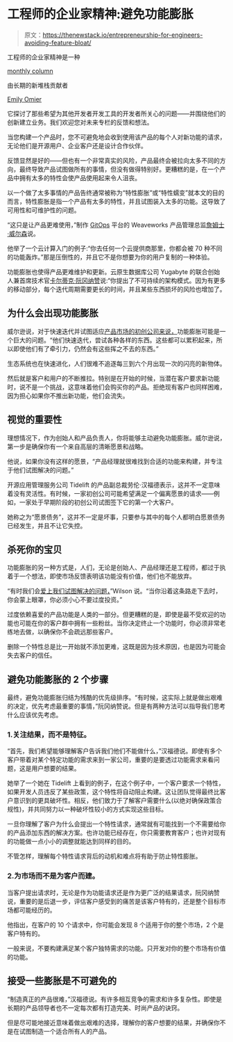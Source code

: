 # 工程师的企业家精神:避免功能膨胀

> 原文：<https://thenewstack.io/entrepreneurship-for-engineers-avoiding-feature-bloat/>

工程师的企业家精神是一种

[monthly column](https://thenewstack.io/entrepreneurship-for-engineers-how-to-build-products-customers-love/)

由长期的新堆栈贡献者

[Emily Omier](https://thenewstack.io/author/emily-omier/)

它探讨了那些希望为其他开发者开发工具的开发者所关心的问题——并围绕他们的创新建立业务。我们欢迎您对未来专栏的反馈和想法。

当您构建一个产品时，您不可避免地会收到使用该产品的每个人对新功能的请求，无论他们是开源用户、企业客户还是设计合作伙伴。

反馈显然是好的——但也有一个非常真实的风险，产品最终会被拉向太多不同的方向，最终导致产品试图做所有的事情，但没有做得特别好。更糟糕的是，在一个产品中拥有太多的特性会使产品使用起来令人沮丧。

以一个做了太多事情的产品告终通常被称为“特性膨胀”或“特性蠕变”就本文的目的而言，特性膨胀是指一个产品有太多的特性，并且试图装入太多的功能。这导致了可用性和可维护性的问题。

“这只是让产品更难使用，”制作 [GitOps](https://thenewstack.io/understanding-gitops-the-latest-tools-and-philosophies/) 平台的 Weaveworks 产品管理总监[詹姆士·威尔森](https://www.linkedin.com/in/james-wilson-9a095530/)说。

他举了一个云计算入门的例子:“你去任何一个云提供商那里，你都会被 70 种不同的功能轰炸。”那是压倒性的，并且它不是你想要为你的用户复制的一种体验。

功能膨胀也使得产品更难维护和更新。云原生数据库公司 Yugabyte 的联合创始人兼首席技术官[卡尔蒂克·阮冈纳赞](https://www.linkedin.com/in/kranganathan/)说:“你提出了不可持续的架构模式。因为有更多的移动部分，每个迭代周期需要更长的时间，并且某些东西损坏的风险也增加了。

## 为什么会出现功能膨胀

威尔逊说，对于快速迭代并试图适应[产品市场的初创公司来说，](https://thenewstack.io/entrepreneurship-for-engineers-achieving-product-led-growth/)功能膨胀可能是一个巨大的问题。“他们快速迭代，尝试各种各样的东西。这些都可以累积起来，所以即使他们有了牵引力，仍然会有这些挥之不去的东西。”

生态系统也在快速进化，人们很难不追逐每三到六个月出现一次的闪亮的新物体。

然后就是客户和用户的不断推拉。特别是在开始的时候，当潜在客户要求新功能时，说不是一个挑战，这意味着他们会购买你的产品。拒绝现有客户也同样困难，因为担心如果你不推出新功能，他们会流失。

## 视觉的重要性

理想情况下，作为创始人和产品负责人，你将能够主动避免功能膨胀。威尔逊说，第一步是确保你有一个来自高层的清晰愿景和战略。

他说，如果你没有这样的愿景，“产品经理就很难找到合适的功能来构建，并专注于他们试图解决的问题。”

开源应用管理服务公司 Tidelift 的产品副总裁劳伦·汉福德表示，这并不一定意味着没有灵活性。有时候，一家初创公司可能希望满足一个偏离愿景的请求——例如，一家处于早期阶段的初创公司试图签下它的第一个大客户。

她称之为“愿景债务”，这并不一定是坏事，只要参与其中的每个人都明白愿景债务已经发生，并且不让它失控。

## 杀死你的宝贝

功能膨胀的另一种方式是，人们，无论是创始人、产品经理还是工程师，都过于执着于一个想法，即使市场反馈表明该功能没有价值，他们也不能放弃。

“有时我们会[爱上我们试图解决的问题，](https://thenewstack.io/entrepreneurship-for-engineers-build-a-painkiller-or-vitamin-product/)”Wilson 说。“当你沿着这条路走下去时，你会蒙上眼罩，你必须小心不要过度投资。”

过度依赖喜爱的产品功能是人类的一部分。但更糟糕的是，即使是最不受欢迎的功能也可能在你的客户群中拥有一些粉丝。当你决定终止一个功能时，你必须非常老练地去做，以确保你不会疏远那些客户。

删除一个特性总是比一开始就不添加更难，这既是因为技术原因，也是因为可能会失去客户的信任。

## 避免功能膨胀的 2 个步骤

最终，避免功能膨胀归结为残酷的优先级排序。“有时候，这实际上就是做出艰难的决定，优先考虑最重要的事情，”阮冈纳赞说。但是有两种方法可以指导我们思考什么应该优先考虑。

### 1.关注结果，而不是特征。

“首先，我们希望能够理解客户告诉我们他们不能做什么，”汉福德说。即使有多个客户带着对某个特定功能的需求来到一家公司，重要的是要透过功能需求来看问题，这是用户想要的结果。

她举了一个她在 Tidelift 上看到的例子，在这个例子中，一个客户要求一个特性，如果开发人员违反了某些政策，这个特性将自动阻止构建。这让团队觉得最终比客户意识到的更具破坏性。相反，他们致力于了解客户需要什么(以绝对确保政策合规性)，并共同努力以一种破坏性较小的方式实现这些目标。

一旦你理解了客户为什么会提出一个特性请求，通常就有可能找到一个不需要给你的产品添加东西的解决方案。也许功能已经存在，你只需要教育客户；也许对现有的功能做一点小小的调整就能达到同样的目的。

不管怎样，理解每个特性请求背后的动机和难点将有助于防止特性膨胀。

### 2.为市场而不是为客户而建。

当客户提出请求时，无论是作为功能请求还是作为更广泛的结果请求，阮冈纳赞说，重要的是后退一步，评估客户感受到的痛苦是该客户特有的，还是整个目标市场都可能经历的。

他指出，在客户的 10 个请求中，你可能会发现 8 个适用于你的整个市场，2 个是客户特有的。

一般来说，不要构建满足某个客户独特需求的功能。只开发对你的整个市场有价值的功能。

## 接受一些膨胀是不可避免的

“制造真正的产品很难，”汉福德说。有许多相互竞争的需求和许多复杂性。即使是长期的产品领导者也不一定每次都有打造完美、时尚产品的诀窍。

但是尽可能地接近意味着做出艰难的选择，理解你的客户想要的结果，并确保你不是在试图制造一个适合所有人的产品。

<svg xmlns:xlink="http://www.w3.org/1999/xlink" viewBox="0 0 68 31" version="1.1"><title>Group</title> <desc>Created with Sketch.</desc></svg>